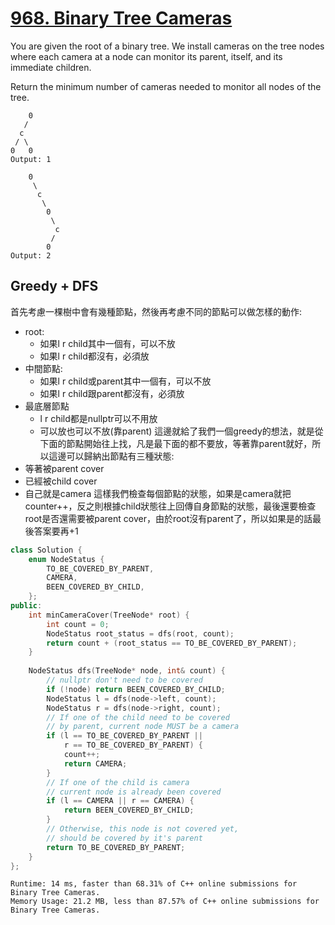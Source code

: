 # [968. Binary Tree Cameras](https://leetcode.com/problems/binary-tree-cameras/)

You are given the root of a binary tree. We install cameras on the tree nodes where each camera at a node can monitor its parent, itself, and its immediate children.

Return the minimum number of cameras needed to monitor all nodes of the tree.

```
    0
   /
  c
 / \
0   0
Output: 1
```

```
    0
     \
      c
       \
        0
         \
          c
         /
        0
Output: 2
```

## Greedy + DFS
首先考慮一棵樹中會有幾種節點，然後再考慮不同的節點可以做怎樣的動作:
- root:
    - 如果l r child其中一個有，可以不放
    - 如果l r child都沒有，必須放
- 中間節點:
    - 如果l r child或parent其中一個有，可以不放
    - 如果l r child跟parent都沒有，必須放
- 最底層節點
    - l r child都是nullptr可以不用放
    - 可以放也可以不放(靠parent)
這邊就給了我們一個greedy的想法，就是從下面的節點開始往上找，凡是最下面的都不要放，等著靠parent就好，所以這邊可以歸納出節點有三種狀態:
- 等著被parent cover
- 已經被child cover
- 自己就是camera
這樣我們檢查每個節點的狀態，如果是camera就把counter++，反之則根據child狀態往上回傳自身節點的狀態，最後還要檢查root是否還需要被parent cover，由於root沒有parent了，所以如果是的話最後答案要再+1

```cpp
class Solution {
    enum NodeStatus {
        TO_BE_COVERED_BY_PARENT,
        CAMERA,
        BEEN_COVERED_BY_CHILD,
    };
public:
    int minCameraCover(TreeNode* root) {
        int count = 0;
        NodeStatus root_status = dfs(root, count);
        return count + (root_status == TO_BE_COVERED_BY_PARENT);
    }
    
    NodeStatus dfs(TreeNode* node, int& count) {
        // nullptr don't need to be covered
        if (!node) return BEEN_COVERED_BY_CHILD;
        NodeStatus l = dfs(node->left, count);
        NodeStatus r = dfs(node->right, count);
        // If one of the child need to be covered
        // by parent, current node MUST be a camera
        if (l == TO_BE_COVERED_BY_PARENT ||
            r == TO_BE_COVERED_BY_PARENT) {
            count++;
            return CAMERA;
        }
        // If one of the child is camera
        // current node is already been covered
        if (l == CAMERA || r == CAMERA) {
            return BEEN_COVERED_BY_CHILD;
        }
        // Otherwise, this node is not covered yet,
        // should be covered by it's parent
        return TO_BE_COVERED_BY_PARENT;
    }
};
```

```
Runtime: 14 ms, faster than 68.31% of C++ online submissions for Binary Tree Cameras.
Memory Usage: 21.2 MB, less than 87.57% of C++ online submissions for Binary Tree Cameras.
```
